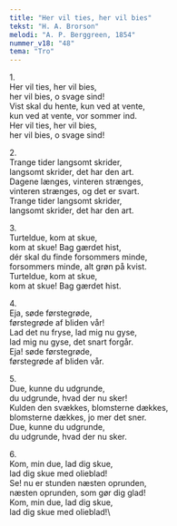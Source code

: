 ```yaml
---
title: "Her vil ties, her vil bies"
tekst: "H. A. Brorson"
melodi: "A. P. Berggreen, 1854"
nummer_v18: "48"
tema: "Tro"
---
```

1\.\
Her vil ties, her vil bies,\
her vil bies, o svage sind!\
Vist skal du hente, kun ved at vente,\
kun ved at vente, vor sommer ind.\
Her vil ties, her vil bies,\
her vil bies, o svage sind!

2\.\
Trange tider langsomt skrider,\
langsomt skrider, det har den art.\
Dagene længes, vinteren strænges,\
vinteren strænges, og det er svart.\
Trange tider langsomt skrider,\
langsomt skrider, det har den art.

3\.\
Turteldue, kom at skue,\
kom at skue! Bag gærdet hist,\
dér skal du finde forsommers minde,\
forsommers minde, alt grøn på kvist.\
Turteldue, kom at skue,\
kom at skue! Bag gærdet hist.

4\.\
Eja, søde førstegrøde,\
førstegrøde af bliden vår!\
Lad det nu fryse, lad mig nu gyse,\
lad mig nu gyse, det snart forgår.\
Eja! søde førstegrøde,\
førstegrøde af bliden vår.

5\.\
Due, kunne du udgrunde,\
du udgrunde, hvad der nu sker!\
Kulden den svækkes, blomsterne dækkes,\
blomsterne dækkes, jo mer det sner.\
Due, kunne du udgrunde,\
du udgrunde, hvad der nu sker.

6\.\
Kom, min due, lad dig skue,\
lad dig skue med olieblad!\
Se! nu er stunden næsten oprunden,\
næsten oprunden, som gør dig glad!\
Kom, min due, lad dig skue,\
lad dig skue med olieblad!\
